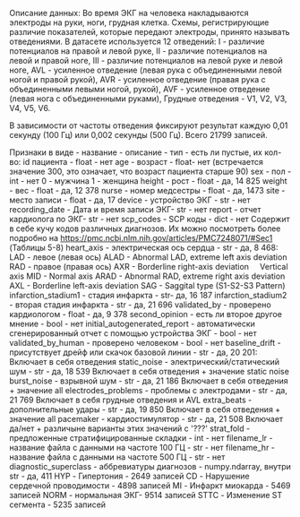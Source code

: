 Описание данных:
Во время ЭКГ на человека накладываются электроды на руки, ноги, грудная клетка. Схемы, регистрирующие различие показателей, которые передают электроды, принято называть отведениями.
В датасете используется 12 отведений:
I -  различие потенциалов на правой и левой руке,
II - различие потенциалов на левой и правой ноге,
III - различие потенциалов на левой руке и левой ноге,
AVL - усиленное отведение (левая рука с объединенными левой ногой и правой рукой),
AVR - усиленное отведение (правая рука с объединенными левыми ногой, рукой),
AVF - усиленное отведение (левая нога с объединенными руками),
Грудные отведения - V1, V2, V3, V4, V5, V6.

В зависимости от частоты отведения фиксируют результат каждую 0,01 секунду (100 Гц) или 0,002 секунды  (500 Гц).
Всего 21799 записей.

Признаки в виде - название - описание - тип - есть ли пустые, их кол-во:
  id пациента - float - нет
  age - возраст - float- нет (встречается значение 300, это означает, что возраст пациента старше 90)
  sex - пол - int - нет 
      0 - мужчина
      1 - женщина
  height - рост - float - да, 14 825
  weight - вес - float - да, 12 378
  nurse - номер медсестры - float - да, 1473
  site - место записи - float - да, 17
  device - устройство ЭКГ - str - нет
  recording_date - Дата и время записи ЭКГ- str - нет
  report - отчет кардиолога по ЭКГ- str - нет
  scp_codes - SCP коды - dict - нет
      Содержит в себе кучу кодов различных диагнозов. Их можно посмотреть более подробно на https://pmc.ncbi.nlm.nih.gov/articles/PMC7248071/#Sec1 (Таблицы 5-8)
  heart_axis - электрическая ось сердца - str - да, 8 468:
      LAD - левое (левая ось)
      ALAD - Abnormal LAD, extreme left axis deviation
      RAD - правое (правая ось)
      AXR - Borderline right-axis deviation     Vertical axis
      MID - Normal axis
      ARAD - Abnormal RAD, extreme right axis deviation
      AXL - Borderline left-axis deviation
      SAG - Saggital type (S1-S2-S3 Pattern)
  infarction_stadium1 - стадия инфаркта - str- да, 16 187
  infarction_stadium2 - вторая стадия инфаркта - str - да, 21 696
  validated_by - проверено кардиологом - float - да, 9 378
  second_opinion - есть ли второе другое мнение - bool - нет
  initial_autogenerated_report - автоматически сгенерированный отчет с помощью устройства ЭКГ - bool - нет
  validated_by_human - проверено человеком - bool - нет
  baseline_drift - присутствует дрейф или скачок базовой линии - str - да, 20 201:
      Включает в себя отведения
  static_noise - электрический/статический шум - str - да, 18 539
      Включает в себя отведения + значение static noise
  burst_noise - взрывной шум - str - да, 21 186
        Включает в себя отведения + значение all
  electrodes_problems - проблемы с электродами - str - да, 21 769
        Включает в себя грудные отведения и AVL
  extra_beats - дополнительные удары - str - да, 19 850
        Включает в себя отведения + значение all
  pacemaker - кардиостимулятор - str - да, 21 508
        Включает да/нет + различыне варианты этих значений с '???'
  strat_fold - предложенные стратифицированные складки - int - нет
  filename_lr - название файла с данными на частоте 100 ГЦ - str - нет
  filename_hr - название файла с данными на частоте 500 ГЦ - str - нет
  diagnostic_superclass - аббревиатуры диагнозов - numpy.ndarray, внутри  str - да, 411
    HYP - Гипертония - 2649 записей
    CD - Нарушение сердечной проводимости - 4898 записей
    MI - Инфаркт миокарда - 5469 записей
    NORM - нормальная ЭКГ- 9514 записей
    STTC - Изменение ST сегмента - 5235 записей
